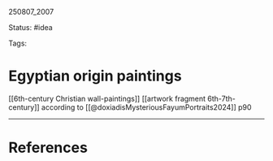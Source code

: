 
250807_2007

Status: #idea

Tags:
# Egyptian origin paintings

[[6th-century Christian wall-paintings]]
[[artwork fragment 6th-7th-century]]
according to [[@doxiadisMysteriousFayumPortraits2024]] p90

---
# References